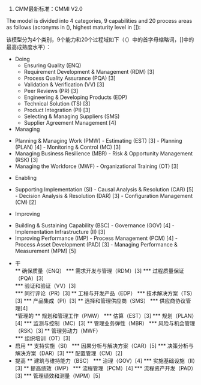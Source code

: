 1.  CMM最新标准：CMMI V2.0

  The model is divided into 4 categories, 9 capabilities and 20 process areas as follows (acronyms in (), highest maturity level in []):
  
  该模型分为4个类别，9个能力和20个过程域如下（（）中的首字母缩略词，[]中的最高成熟度水平）：
  
* Doing
  +  Ensuring Quality (ENQ)
    -  Requirement Development & Management (RDM) [3]
    -  Process Quality Assurance (PQA) [3]
    -  Validation & Verification (VV) [3]
    -  Peer Reviews (PR) [3]
  +  Engineering & Developing Products (EDP)
    -  Technical Solution (TS) [3]
    -  Product Integration (PI) [3]
  +  Selecting & Managing Suppliers (SMS)
    -  Supplier Agreement Management [4]
*  Managing
  +  Planning & Managing Work (PMW)
    -  Estimating (EST) [3]
    -  Planning (PLAN) [4]
    -  Monitoring & Control (MC) [3]
  +  Managing Business Resilience (MBR)
    - Risk & Opportunity Management (RSK) [3]
  +  Managing the Workforce (MWF)
    -  Organizational Training (OT) [3]
*  Enabling
  +  Supporting Implementation (SI)
    -  Causal Analysis & Resolution (CAR) [5]
    -  Decision Analysis & Resolution (DAR) [3]
    -  Configuration Management (CM) [2]
*  Improving
  +  Building & Sustaining Capability (BSC)
    -  Governance (GOV) [4]
    -  Implementation Infrastructure (II) [3]
  +  Improving Performance (IMP)
    -  Process Management (PCM) [4]
    -  Process Asset Development (PAD) [3]
    -  Managing Performance & Measurement (MPM) [5]

*  干  
**   确保质量（ENQ） 
***   需求开发与管理（RDM）[3] 
***   过程质量保证（PQA）[3]  
***   验证和验证（VV）[3]  
***   同行评论（PR）[3]
**  工程与开发产品（EDP）
***   技术解决方案（TS）[3] 
***   产品集成（PI）[3]
**  选择和管理供应商（SMS） 
***  供应商协议管理[4]  
*管理的 
**  规划和管理工作（PMW）
***  估算（EST）[3] 
***  规划（PLAN）[4] 
***  监测与控制（MC）[3] 
**  管理业务弹性（MBR） 
***  风险与机会管理（RSK）[3] 
** 管理劳动力（MWF）  
***  组织培训（OT）[3]
* 启用
** 支持实施（SI）
*** 因果分析与解决方案（CAR）[5]
*** 决策分析与解决方案（DAR）[3]
*** 配置管理（CM）[2]
* 提高
** 建筑与维持能力（BSC）
*** 治理（GOV）[4]
*** 实施基础设施（II）[3]
** 提高绩效（IMP）
*** 流程管理（PCM）[4]
*** 流程资产开发（PAD）[3]
*** 管理绩效和测量（MPM）[5]
